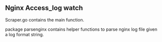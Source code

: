 ## Nginx Access_log watch

Scraper.go contains the main function.

package parsenginx contains helper functions to parse nginx log file given a log format string.
